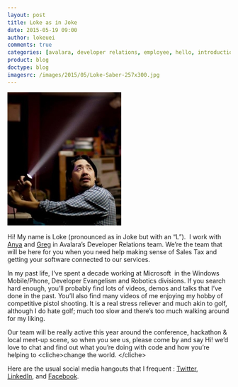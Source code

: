 ```yaml
---
layout: post
title: Loke as in Joke
date: 2015-05-19 09:00
author: lokeuei
comments: true
categories: [avalara, developer relations, employee, hello, introduction, loke tan, Sales Tax APIs, team]
product: blog
doctype: blog
imagesrc: /images/2015/05/Loke-Saber-257x300.jpg
---
```

<a href="/images/2015/05/Loke-Saber.jpg"><img src="/images/2015/05/Loke-Saber-257x300.jpg" alt="Loke" width="257" height="300" /></a>

Hi! My name is Loke (pronounced as in Joke but with an “L”).  I work with <a href="/blog/2015/05/12/oh-so-thats-who-that-is">Anya</a> and <a href="/blog/2015/05/05/subject-so-much-new-we-cant-even-was-because-awesome">Greg</a> in Avalara’s Developer Relations team. We’re the team that will be here for you when you need help making sense of Sales Tax and getting your software connected to our services.

In my past life, I’ve spent a decade working at Microsoft  in the Windows Mobile/Phone, Developer Evangelism and Robotics divisions. If you search hard enough, you’ll probably find lots of videos, demos and talks that I’ve done in the past. You’ll also find many videos of me enjoying my hobby of competitive pistol shooting. It is a real stress reliever and much akin to golf, although I do hate golf; much too slow and there’s too much walking around for my liking.

Our team will be really active this year around the conference, hackathon &amp; local meet-up scene, so when you see us, please come by and say Hi! we’d love to chat and find out what you’re doing with code and how you’re helping to &lt;cliche&gt;change the world. &lt;/cliche&gt;
<div></div>
<div>Here are the usual social media hangouts that I frequent : <a href="http://www.twitter.com/lokeuei">Twitter</a>, <a href="http://www.linkedin.com/in/lokeuei">LinkedIn</a>, and <a href="http://www.facebook.com/lokeuei">Facebook</a>.</div>
